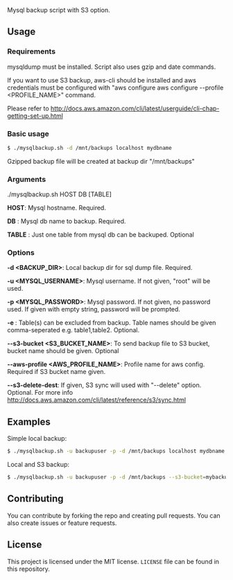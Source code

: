 Mysql backup script with S3 option.

## Usage

### Requirements

mysqldump must be installed. Script also uses gzip and date commands.

If you want to use S3 backup, aws-cli should be installed and aws credentials must be configured with "aws configure aws configure --profile <PROFILE_NAME>" command.

Please refer to http://docs.aws.amazon.com/cli/latest/userguide/cli-chap-getting-set-up.html

### Basic usage
``` sh
$ ./mysqlbackup.sh -d /mnt/backups localhost mydbname
```

Gzipped backup file will be created at backup dir "/mnt/backups"

### Arguments
./mysqlbackup.sh HOST DB [TABLE]

**HOST**: Mysql hostname. Required.

**DB** : Mysql db name to backup. Required.

**TABLE** :  Just one table from mysql db can be backuped. Optional
 
### Options
**-d <BACKUP_DIR>**: Local backup dir for sql dump file. Required.

**-u <MYSQL_USERNAME>**: Mysql username. If not given, "root" will be used.

**-p <MYSQL_PASSWORD>**: Mysql password. If not given, no password used. If given with empty string, password will be prompted.

**-e <TABLES>**: Table(s) can be excluded from backup. Table names should be given comma-seperated e.g. table1,table2. Optional.

**--s3-bucket <S3_BUCKET_NAME>**: To send backup file to S3 bucket, bucket name should be given. Optional

**--aws-profile <AWS_PROFILE_NAME>**: Profile name for aws config. Required if S3 bucket name given.

**--s3-delete-dest**: If given, S3 sync will used with "--delete" option. Optional. For more info http://docs.aws.amazon.com/cli/latest/reference/s3/sync.html

## Examples

Simple local backup: 

``` sh
$ ./mysqlbackup.sh -u backupuser -p -d /mnt/backups localhost mydbname
```


Local and S3 backup: 

``` sh
$ ./mysqlbackup.sh -u backupuser -p -d /mnt/backups --s3-bucket=mybackupbucket --aws-profile=backupprofile localhost mydbname
```


## Contributing
You can contribute by forking the repo and creating pull requests. You can also create issues or feature requests.

## License
This project is licensed under the MIT license. `LICENSE` file can be found in this repository.